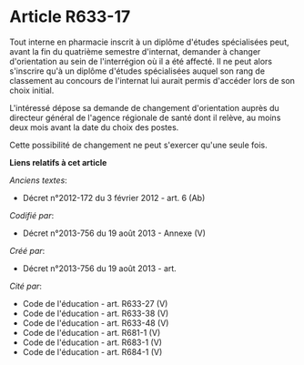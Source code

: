 # Article R633-17

Tout interne en pharmacie inscrit à un diplôme d'études spécialisées peut, avant la fin du quatrième semestre d'internat,
demander à changer d'orientation au sein de l'interrégion où il a été affecté. Il ne peut alors s'inscrire qu'à un diplôme
d'études spécialisées auquel son rang de classement au concours de l'internat lui aurait permis d'accéder lors de son choix
initial.

L'intéressé dépose sa demande de changement d'orientation auprès du directeur général de l'agence régionale de santé dont il
relève, au moins deux mois avant la date du choix des postes.

Cette possibilité de changement ne peut s'exercer qu'une seule fois.

**Liens relatifs à cet article**

_Anciens textes_:

  - Décret n°2012-172 du 3 février 2012 - art. 6 (Ab)

_Codifié par_:

  - Décret n°2013-756 du 19 août 2013 -  Annexe (V)

_Créé par_:

  - Décret n°2013-756 du 19 août 2013 - art.

_Cité par_:

  - Code de l'éducation - art. R633-27 (V)
  - Code de l'éducation - art. R633-38 (V)
  - Code de l'éducation - art. R633-48 (V)
  - Code de l'éducation - art. R681-1 (V)
  - Code de l'éducation - art. R683-1 (V)
  - Code de l'éducation - art. R684-1 (V)
